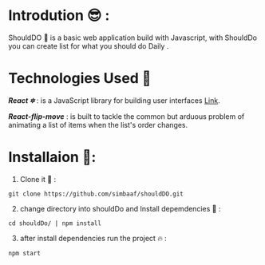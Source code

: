 # Introdution 😎 : 

ShouldDO :100: is a basic web  application build with Javascript, with ShouldDo you can create list for what you should do Daily .

# Technologies Used 💎

***React 🔯*** : is a JavaScript library for building user interfaces [Link](https://reactjs.org/).

***React-flip-move*** : is  built to tackle the common but arduous problem of animating a list of items when the list's order changes.


# Installaion 🚀:

 1) Clone it 📍 : 
 ```
 git clone https://github.com/simbaaf/shouldDO.git
 ```

 2) change directory into shouldDo and Install depemdencies 👊 :
 ```
cd shouldDo/ | npm install
 ```

 3) after install dependencies run the project :fire: :
 ```
 npm start
 ```
